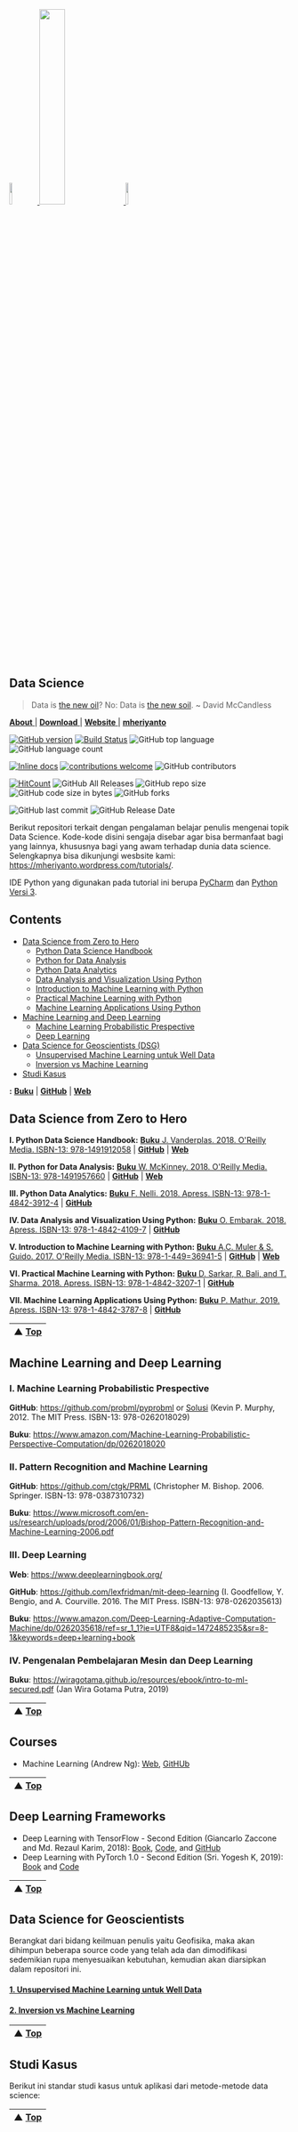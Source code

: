 <a Data Science href="https://mheriyanto.wordpress.com/tutorials/">
  <img src="https://avatars3.githubusercontent.com/u/22278148?s=460&v=4" width="10%">
</a>
<a Data Science href="https://mheriyanto.wordpress.com/tutorials/">
  <img src="https://www.python.org/static/community_logos/python-logo-master-v3-TM.png" width="30%">
</a>
<a Data Science href="https://mheriyanto.wordpress.com/tutorials/">
  <img src="https://upload.wikimedia.org/wikipedia/commons/thumb/a/a1/PyCharm_Logo.svg/128px-PyCharm_Logo.svg.png" width="10%">
</a>

## Data Science
> Data is [the new oil](https://medium.com/project-2030/data-is-the-new-oil-a-ludicrous-proposition-1d91bba4f294)? No: Data is [the new soil](https://towardsdatascience.com/data-is-not-the-new-oil-bdb31f61bc2d). ~ David McCandless

[**About** ](https://github.com/mheriyanto/Data-Science) |
[**Download** ](https://github.com/mheriyanto/Data-Science/archive/v1.0.tar.gz) |
[**Website** ](https://mheriyanto.wordpress.com/tutorials/) |
[**mheriyanto** ](https://github.com/mheriyanto)


[![GitHub version](https://badge.fury.io/gh/mheriyanto%2FData-Science.svg)](https://badge.fury.io/gh/mheriyanto%2FData-Science)
[![Build Status](https://travis-ci.org/dwyl/esta.svg?branch=master)](https://travis-ci.org/mheriyanto/Data-Science)
![GitHub top language](https://img.shields.io/github/languages/top/mheriyanto/Data-Science.svg)
![GitHub language count](https://img.shields.io/github/languages/count/mheriyanto/Data-Science.svg)

[![Inline docs](http://inch-ci.org/github/dwyl/hapi-auth-jwt2.svg?branch=master)](http://inch-ci.org/mheriyanto/Data-Science/hapi-auth-jwt2)
[![contributions welcome](https://img.shields.io/badge/contributions-welcome-brightgreen.svg?style=flat)](https://github.com/mheriyanto/Data-Science/issues)
![GitHub contributors](https://img.shields.io/github/contributors/mheriyanto/Data-Science.svg)

[![HitCount](http://hits.dwyl.com/mheriyanto/Data-Science.svg)](http://hits.dwyl.com/mheriyanto/Data-Science)
![GitHub All Releases](https://img.shields.io/github/downloads/mheriyanto/Data-Science/total.svg)
![GitHub repo size](https://img.shields.io/github/repo-size/mheriyanto/Data-Science)
![GitHub code size in bytes](https://img.shields.io/github/languages/code-size/mheriyanto/Data-Science)
![GitHub forks](https://img.shields.io/github/forks/mheriyanto/Data-Science.svg?style=social)

![GitHub last commit](https://img.shields.io/github/last-commit/mheriyanto/Data-Science.svg)
![GitHub Release Date](https://img.shields.io/github/release-date/mheriyanto/Data-Science.svg)

Berikut repositori terkait dengan pengalaman belajar penulis mengenai topik Data Science. Kode-kode disini sengaja disebar agar bisa bermanfaat bagi yang lainnya, khususnya bagi yang awam terhadap dunia data science. Selengkapnya bisa dikunjungi wesbsite kami: https://mheriyanto.wordpress.com/tutorials/.

IDE Python yang digunakan pada tutorial ini berupa [PyCharm](https://www.jetbrains.com/pycharm/) dan [Python Versi 3](https://www.python.org/downloads/release/python-373/).

## Contents
- [Data Science from Zero to Hero](#data-science-from-zero-to-hero)
    - [Python Data Science Handbook](#I-python-data-science-handbook)
    - [Python for Data Analysis](#II-python-for-data-analysis)
    - [Python Data  Analytics](#III-python-data-analytics)
    - [Data Analysis and Visualization Using Python](#IV-data-analysis-and-visualization-using-python)
    - [Introduction to Machine Learning with Python](#V-introduction-to-machine-learning-with-python)
    - [Practical Machine Learning with Python](#VI-practical-machine-learning-with-python)
    - [Machine Learning Applications Using Python](#VII-machine-learning-applications-using-python)
- [Machine Learning and Deep Learning](#machine-learning-and-deep-learning)
    - [Machine Learning Probabilistic Prespective](#I-machine-learning-probabilistic-prespective)
    - [Deep Learning](#II-deep-learning)
- [Data Science for Geoscientists (DSG)](#Data-science-for-geoscientists)
    - [Unsupervised Machine Learning untuk Well Data](#1-unsupervised-machine-learning-untuk-well-data)
    - [Inversion vs Machine Learning](#2-inversion-vs-machine-learning)
- [Studi Kasus](#studi-kasus)

**:** [**Buku**]() | [**GitHub**]() | [**Web**]()

## Data Science from Zero to Hero
**I. Python Data Science Handbook:** [**Buku** J. Vanderplas. 2018. O'Reilly Media. ISBN-13: 978-1491912058](https://www.oreilly.com/library/view/python-data-science/9781491912126/) | [**GitHub**](https://github.com/jakevdp/PythonDataScienceHandbook) | [**Web**](https://jakevdp.github.io/PythonDataScienceHandbook/)

**II. Python for Data  Analysis:** [**Buku** W. McKinney. 2018. O'Reilly Media. ISBN-13: 978-1491957660](https://www.oreilly.com/library/view/python-for-data/9781491957653/) | [**GitHub**](https://github.com/wesm/pydata-book) | [**Web**](http://www.data-analysis-in-python.org/)

**III. Python Data  Analytics:** [**Buku** F. Nelli. 2018. Apress. ISBN-13: 978-1-4842-3912-4](https://www.apress.com/gp/book/9781484239124) | [**GitHub**](https://github.com/Apress/python-data-analytics-2e)

**IV. Data Analysis and Visualization Using Python:** [**Buku** O. Embarak. 2018. Apress. ISBN-13: 978-1-4842-4109-7](https://www.apress.com/gp/book/9781484241080) | [**GitHub**](https://github.com/Apress/data-analysis-and-visualization-using-python)

**V. Introduction to Machine Learning with Python:** [**Buku** A.C. Muler & S. Guido. 2017. O'Reilly Media. ISBN-13: 978-1-449=36941-5](https://www.oreilly.com/library/view/introduction-to-machine/9781449369880/) | [**GitHub**](https://github.com/amueller/introduction_to_ml_with_python) | [**Web**](https://machinelearningmastery.com/start-here/)

**VI. Practical Machine Learning with Python:** [**Buku** D. Sarkar, R. Bali, and T. Sharma. 2018. Apress. ISBN-13: 978-1-4842-3207-1](https://www.apress.com/us/book/9781484232064) | [**GitHub**](https://github.com/dipanjanS/practical-machine-learning-with-python)

**VII. Machine Learning Applications Using Python:** [**Buku** P. Mathur. 2019. Apress. ISBN-13: 978-1-4842-3787-8](https://www.apress.com/gp/book/9781484237861) | [**GitHub**](https://github.com/Apress/machine-learning-applications-using-python)

| ▲ [Top](#contents) |
| --- |

## Machine Learning and Deep Learning
### I. Machine Learning Probabilistic Prespective
**GitHub**: https://github.com/probml/pyprobml or [Solusi](https://github.com/ArthurZC23/Machine-Learning-A-Probabilistic-Perspective-Solutions) (Kevin P. Murphy, 2012. The MIT Press. ISBN-13: 978-0262018029)

**Buku**: https://www.amazon.com/Machine-Learning-Probabilistic-Perspective-Computation/dp/0262018020

### II. Pattern Recognition and Machine Learning
**GitHub**: https://github.com/ctgk/PRML (Christopher M. Bishop. 2006. Springer. ISBN-13: 978-0387310732)

**Buku**: https://www.microsoft.com/en-us/research/uploads/prod/2006/01/Bishop-Pattern-Recognition-and-Machine-Learning-2006.pdf

### III. Deep Learning
**Web**: https://www.deeplearningbook.org/

**GitHub**: https://github.com/lexfridman/mit-deep-learning (I. Goodfellow, Y. Bengio, and A. Courville. 2016. The MIT Press. ISBN-13: 978-0262035613)

**Buku**: https://www.amazon.com/Deep-Learning-Adaptive-Computation-Machine/dp/0262035618/ref=sr_1_1?ie=UTF8&qid=1472485235&sr=8-1&keywords=deep+learning+book

### IV. Pengenalan Pembelajaran Mesin dan Deep Learning 
**Buku**: https://wiragotama.github.io/resources/ebook/intro-to-ml-secured.pdf (Jan Wira Gotama Putra, 2019)

| ▲ [Top](#contents) |
| --- |

## Courses
+ Machine Learning (Andrew Ng): [Web](), [GitHUb]()

| ▲ [Top](#contents) |
| --- |

## Deep Learning Frameworks
+ Deep Learning with TensorFlow - Second Edition (Giancarlo Zaccone and Md. Rezaul Karim, 2018): [Book](https://www.packtpub.com/big-data-and-business-intelligence/deep-learning-tensorflow-second-edition), [Code](https://www.packtpub.com/codedownloaderrata), and [GitHub](https://github.com/PacktPublishing/Deep-Learning-with-TensorFlow)
+ Deep Learning with PyTorch 1.0 - Second Edition (Sri. Yogesh K, 2019): [Book](https://www.packtpub.com/data/deep-learning-with-pytorch-1-0-second-edition) and [Code](https://www.packtpub.com/codedownloaderrata)

| ▲ [Top](#contents) |
| --- |
  
## Data Science for Geoscientists
Berangkat dari bidang keilmuan penulis yaitu Geofisika, maka akan dihimpun beberapa source code yang telah ada dan dimodifikasi sedemikian rupa menyesuaikan kebutuhan, kemudian akan diarsipkan dalam repositori ini.

#### [1. Unsupervised Machine Learning untuk Well Data](https://towardsdatascience.com/machine-learning-applied-to-geophysical-well-log-data-58ebb6ee2bc6)

#### [2. Inversion vs Machine Learning](https://github.com/ezygeo-ai/machine-learning-and-geophysical-inversion)

| ▲ [Top](#contents) |
| --- |

## Studi Kasus
Berikut ini standar studi kasus untuk aplikasi dari metode-metode data science:

| ▲ [Top](#contents) |
| --- |
